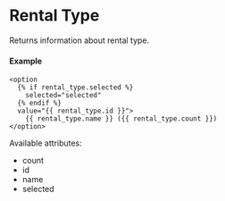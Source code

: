 # Rental Type

Returns information about rental type.

#### Example

~~~ liquid
<option
  {% if rental_type.selected %}
    selected="selected"
  {% endif %}
  value="{{ rental_type.id }}">
    {{ rental_type.name }} ({{ rental_type.count }})
</option>
~~~

Available attributes:

* count
* id
* name
* selected
